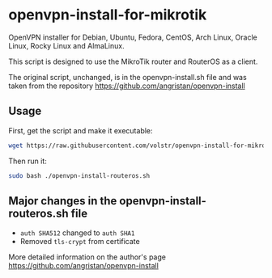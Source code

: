 # openvpn-install-for-mikrotik

OpenVPN installer for Debian, Ubuntu, Fedora, CentOS, Arch Linux, Oracle Linux, Rocky Linux and AlmaLinux.

This script is designed to use the MikroTik router and RouterOS as a client.

The original script, unchanged, is in the openvpn-install.sh file and was taken from the repository https://github.com/angristan/openvpn-install

## Usage

First, get the script and make it executable:

```bash
wget https://raw.githubusercontent.com/volstr/openvpn-install-for-mikrotik/openvpn-install-routeros.sh -O openvpn-install-routeros.sh
```

Then run it:
```sh
sudo bash ./openvpn-install-routeros.sh
```

## Major changes in the openvpn-install-routeros.sh file
- `auth SHA512` changed to `auth SHA1`
- Removed `tls-crypt` from certificate


More detailed information on the author's page https://github.com/angristan/openvpn-install
